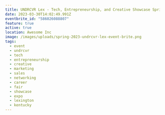 ```yaml
---
title: UNDRCVR Lex - Tech, Entrepreneurship, and Creative Showcase Spring 2023
date: 2023-03-30T14:02:49.991Z
eventbrite_id: "586026088807"
feature: true
active: true
location: Awesome Inc
image: /images/uploads/spring-2023-undrcvr-lex-event-brite.png
tags:
  - event
  - undrcvr
  - tech
  - entrepreneurship
  - creative
  - marketing
  - sales
  - networking
  - career
  - fair
  - showcase
  - expo
  - lexington
  - kentucky
---
```

